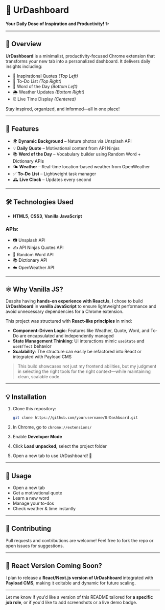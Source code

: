 # 🚀 UrDashboard

**Your Daily Dose of Inspiration and Productivity! ✨**

---

## 📌 Overview

**UrDashboard** is a minimalist, productivity-focused Chrome extension that transforms your new tab into a personalized dashboard. It delivers daily insights including:

* 📜 Inspirational Quotes *(Top Left)*
* 📝 To-Do List *(Top Right)*
* 📖 Word of the Day *(Bottom Left)*
* 🌦 Weather Updates *(Bottom Right)*
* ⏰ Live Time Display *(Centered)*

Stay inspired, organized, and informed—all in one place!

---

## 🔗 Features

* 🌍 **Dynamic Background** – Nature photos via Unsplash API
* 💡 **Daily Quote** – Motivational content from API Ninjas
* 📚 **Word of the Day** – Vocabulary builder using Random Word + Dictionary APIs
* 🌤 **Weather** – Real-time location-based weather from OpenWeather
* ✅ **To-Do List** – Lightweight task manager
* 🕰 **Live Clock** – Updates every second

---

## 🛠️ Technologies Used

* **HTML5**, **CSS3**, **Vanilla JavaScript**

### APIs:

* 📷 Unsplash API
* ✍️ API Ninjas Quotes API
* 📖 Random Word API
* 📚 Dictionary API
* ☁️ OpenWeather API

---

## ⚛️ Why Vanilla JS?

Despite having **hands-on experience with ReactJs**, I chose to build **UrDashboard** in **vanilla JavaScript** to ensure lightweight performance and avoid unnecessary dependencies for a Chrome extension.

This project was structured with **React-like principles** in mind:

* **Component-Driven Logic**: Features like Weather, Quote, Word, and To-Do are encapsulated and independently managed
* **State Management Thinking**: UI interactions mimic `useState` and `useEffect` behavior
* **Scalability**: The structure can easily be refactored into React or integrated with Payload CMS

> This build showcases not just my frontend abilities, but my judgment in selecting the right tools for the right context—while maintaining clean, scalable code.

---

## 💡 Installation

1. Clone this repository:

   ```bash
   git clone https://github.com/yourusername/UrDashboard.git
   ```
2. In Chrome, go to `chrome://extensions/`
3. Enable **Developer Mode**
4. Click **Load unpacked**, select the project folder
5. Open a new tab to use UrDashboard! 🎉

---

## 🎯 Usage

* Open a new tab
* Get a motivational quote
* Learn a new word
* Manage your to-dos
* Check weather & time instantly

---

## 🤝 Contributing

Pull requests and contributions are welcome!
Feel free to fork the repo or open issues for suggestions.

---

## 🧠 React Version Coming Soon?

I plan to release a **React/Next.js version of UrDashboard** integrated with **Payload CMS**, making it editable and dynamic for future scaling.

---

Let me know if you'd like a version of this README tailored for **a specific job role**, or if you'd like to add screenshots or a live demo badge.
